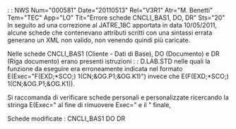  :  : NWS Num="000581" Date="20110513" Rel="V3R1" Atr="M. Benetti" Tem="TEC" App="LO" Tit="Errore schede CNCLI_BAS1, DO, DR" Sts="20"
In seguito ad una correzione al JATRE_18C apportata in data 10/05/2011, alcune schede che contenevano attributi scritti con una sintassi errata generano un XML non valido, non venendo quindi più caricate.

Nelle schede CNCLI_BAS1 (Cliente - Dati di Base), DO (Documento) e DR (Riga documento) erano presenti istruzioni  :  : D.LAB.STD nelle quali la funzione da eseguire era erroneamente indicata nel formato E(Exec="F(EXD;*SCO;) 1(CN;&OG.P1;&OG.K1)") invece che E(F(EXD;*SCO;) 1(CN;&OG.P1;&OG.K1)).

Si raccomanda di verificare schede personali e personalizzate ricercando la stringa  E(Exec=" al fine di rimuovere Exec=" e il " finale,

Schede modificate : 
CNCLI_BAS1
DO
DR
